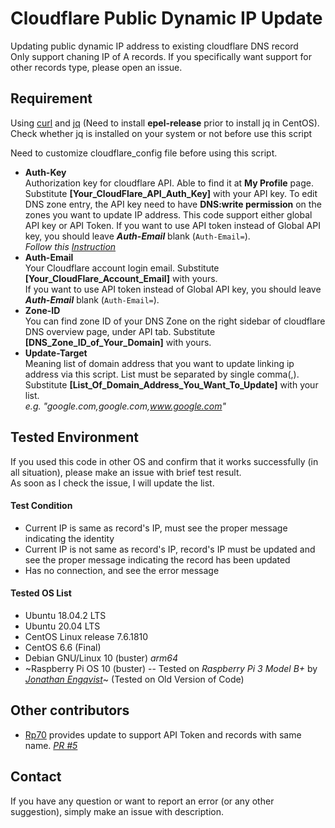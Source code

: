 # Cloudflare Public Dynamic IP Update
Updating public dynamic IP address to existing cloudflare DNS record  
Only support chaning IP of A records. If you specifically want support for other records type, please open an issue.

## Requirement
Using [curl](https://en.wikipedia.org/wiki/CURL) and [jq](https://stedolan.github.io/jq/) (Need to install **epel-release** prior to install jq in CentOS). <br/>
Check whether jq is installed on your system or not before use this script

Need to customize cloudflare_config file before using this script.  

- **Auth-Key**  
Authorization key for cloudflare API. Able to find it at **My Profile** page. Substitute **[Your_CloudFlare_API_Auth_Key]** with your API key. To edit DNS zone entry, the API key need to have  **DNS:write permission** on the zones you want to update IP address.
This code support either global API key or API Token. If you want to use API token instead of Global API key, you should leave ***Auth-Email*** blank (`Auth-Email=`).   
*Follow this [Instruction](https://support.cloudflare.com/hc/en-us/articles/200167836-Where-do-I-find-my-Cloudflare-API-key-)*
- **Auth-Email**  
Your Cloudflare account login email. Substitute **[Your_CloudFlare_Account_Email]** with yours.  
If you want to use API token instead of Global API key, you should leave ***Auth-Email*** blank (`Auth-Email=`).   
- **Zone-ID**  
You can find zone ID of your DNS Zone on the right sidebar of cloudflare DNS overview page, under API tab. Substitute **[DNS_Zone_ID_of_Your_Domain]** with yours.
- **Update-Target**  
Meaning list of domain address that you want to update linking ip address via this script. List must be separated by single comma(,).
Substitute **[List_Of_Domain_Address_You_Want_To_Update]** with your list.  
*e.g. "google.com,google.com,www.google.com"*


## Tested Environment
If you used this code in other OS and confirm that it works successfully (in all situation), please make an issue with brief test result.<br/>
As soon as I check the issue, I will update the list.

#### Test Condition
- Current IP is same as record's IP, must see the proper message indicating the identity
- Current IP is not same as record's IP, record's IP must be updated and see the proper message indicating the record has been updated
- Has no connection, and see the error message

#### Tested OS List
- Ubuntu 18.04.2 LTS
- Ubuntu 20.04 LTS
- CentOS Linux release 7.6.1810
- CentOS 6.6 (Final)
- Debian GNU/Linux 10 (buster) *arm64*
- ~Raspberry Pi OS 10 (buster) -- Tested on *Raspberry Pi 3 Model B+* by [*Jonathan Engqvist*](https://github.com/Nebour)~ (Tested on Old Version of Code) 


## Other contributors
- [Rp70](https://github.com/Rp70) provides update to support API Token and records with same name. *[PR #5](https://github.com/hyecheol123/Cloudflare-Public-Dynamic-IP-Update/pull/5)*


## Contact
If you have any question or want to report an error (or any other suggestion), simply make an issue with description.
